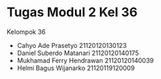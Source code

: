 # Tugas Modul 2 Kel 36

Kelompok 36
- Cahyo Ade Prasetyo 21120120130123
- Daniel Suberdo Matanari 21120120140175
- Mukhamad Ferry Hendrawan 21120120140039
- Helmi Bagus Wijanarko 21120119120009 